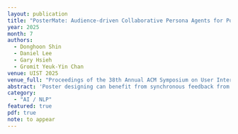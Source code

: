 ```yaml
---
layout: publication
title: "PosterMate: Audience-driven Collaborative Persona Agents for Poster Design"
year: 2025
month: 7
authors:
  - Donghoon Shin
  - Daniel Lee
  - Gary Hsieh
  - Gromit Yeuk-Yin Chan
venue: UIST 2025
venue_full: "Proceedings of the 38th Annual ACM Symposium on User Interface Software and Technology"
abstract: 'Poster designing can benefit from synchronous feedback from target audiences. However, gathering audiences with diverse perspectives and reconciling them on design edits can be challenging. Recent generative AI models present opportunities to simulate human-like interactions, but it is unclear how they may be used for feedback processes in design. We introduce PosterMate, a poster design assistant that facilitates collaboration by creating audience-driven persona agents constructed from marketing documents. PosterMate gathers feedback from each persona agent regarding poster components, and stimulates discussion with the help of a moderator to reach a conclusion. These agreed-upon edits can then be directly integrated into the poster design. Through our user study (N = 12), we identified the potential of PosterMate to capture overlooked viewpoints, while serving as an effective prototyping tool. Additionally, our controlled online evaluation (N = 100) revealed that the feedback from an individual persona agent is appropriate given its persona identity, and the discussion effectively synthesizes the different audience personas’ perspectives.'
category:
  - "AI / NLP"
featured: true
pdf: true
note: to appear
---
```

